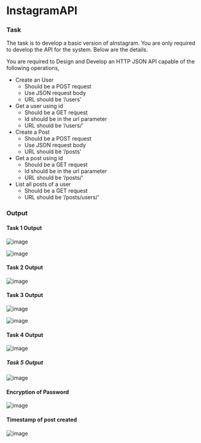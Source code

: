 # InstagramAPI

### Task

The task is to develop a basic version of aInstagram. You are only required to develop the API for the system. Below are the details.

You are required to Design and Develop an HTTP JSON API capable of the following operations,

* Create an User
  * Should be a POST request
  * Use JSON request body
  * URL should be ‘/users'
* Get a user using id
  * Should be a GET request
  * Id should be in the url parameter
  * URL should be ‘/users/<id here>’
* Create a Post
  * Should be a POST request
  * Use JSON request body
  * URL should be ‘/posts'
* Get a post using id
  * Should be a GET request
  * Id should be in the url parameter
  * URL should be ‘/posts/<id here>’
* List all posts of a user
  * Should be a GET request
  * URL should be ‘/posts/users/<Id here>'
 
 
 ### Output
 
#### Task 1 Output
 
 ![image](https://user-images.githubusercontent.com/54931557/136667107-f698ea7c-848a-4c3a-97c0-0c580273d20e.png)

 ![image](https://user-images.githubusercontent.com/54931557/136667118-350ec4b6-4402-40d0-92d9-d761f4db30c4.png)

#### Task 2 Output
 
 ![image](https://user-images.githubusercontent.com/54931557/136667163-d02f84b4-1961-48f3-b8d6-72d8828ab783.png)

#### Task 3 Output
 
 ![image](https://user-images.githubusercontent.com/54931557/136667205-fd25ce1d-570a-41b1-a63a-0a4cd0b5b1c0.png)

 ![image](https://user-images.githubusercontent.com/54931557/136667224-a126beea-070f-4a92-8e29-15dc0d393118.png)

#### Task 4 Output
 
 ![image](https://user-images.githubusercontent.com/54931557/136667335-1fbb3d48-97cc-44c6-a53a-2f4a88f3a6dd.png)

##### Task 5 Output
 
 ![image](https://user-images.githubusercontent.com/54931557/136667389-5522d3d9-4d10-427e-818a-1a3a5eb08c05.png)
 

 #### Encryption of Password
 
 ![image](https://user-images.githubusercontent.com/54931557/136667534-2441602b-d996-4f1e-93ae-14c428b4de5c.png)

 
  #### Timestamp of post created
 
 ![image](https://user-images.githubusercontent.com/54931557/136667595-7980184b-ef5b-4b40-ad76-ffd33738fad8.png)


 
 
